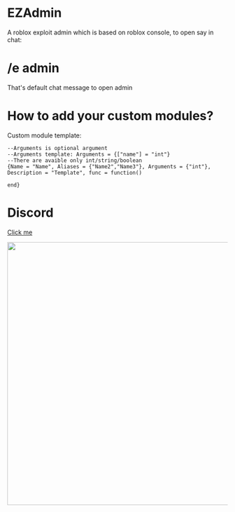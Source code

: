 # EZAdmin

A roblox exploit admin which is based on roblox console, to open say in chat:

# /e admin
That's default chat message to open admin

# How to add your custom modules?

Custom module template:

```
--Arguments is optional argument
--Arguments template: Arguments = {["name"] = "int"}
--There are avaible only int/string/boolean
{Name = "Name", Aliases = {"Name2","Name3"}, Arguments = {"int"}, Description = "Template", func = function()

end}
```
# Discord

[Click me](https://discord.gg/b86vM8QCbf)

<p align="center">
  <img width="1000" height="600" src="https://media1.tenor.com/images/4ff9cef8e5410468ca8a50162738b75f/tenor.gif?itemid=23835298">
</p>
